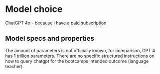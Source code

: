 # Model choice

ChatGPT 4o - because i have a paid subscription

## Model specs and properties
The amount of parameters is not officially known, for comparison, GPT 4 has 1 trillion parameters.
There are no specific structured instructions on how to query chatgpt for the bootcamps intended outcome (language teacher).